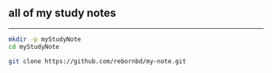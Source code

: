 ## all of my study notes
------------------------
```bash
mkdir -p myStudyNote
cd myStudyNote

git clone https://github.com/rebornbd/my-note.git
```

